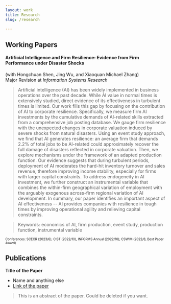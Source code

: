 ```yaml
---
layout: work
title: Research
slug: /research

---
```


## Working Papers

#### Artificial Intelligence and Firm Resilience: Evidence from Firm Performance under Disaster Shocks ####
 
(with Hongchuan Shen, Jing Wu, and Xiaoquan Michael Zhang)
</br>
Major Revision at *Information Systems Research*
</br>

> Artificial intelligence (AI) has been widely implemented in business operations over the past decade. While AI value in normal times is extensively studied, direct evidence of its effectiveness in turbulent times is limited. Our work fills this gap by focusing on the contribution of AI to corporate resilience. Specifically, we measure firm AI investments by the cumulative demands of AI-related skills extracted from a comprehensive job posting database. We gauge firm resilience with the unexpected changes in corporate valuation induced by severe shocks from natural disasters. Using an event study approach, we find that AI generates resilience: an average firm that demands 2.2\% of total jobs to be AI-related could approximately recover the full damage of disasters reflected in corporate valuation. Then, we explore mechanisms under the framework of an adapted production function. Our evidence suggests that during turbulent periods, deployment of AI moderates the hard-hit inventory turnover and sales revenue, therefore improving income stability, especially for firms with larger capital constraints. To address endogeneity in AI investment, we further construct an instrumental variable that combines the within-firm geographical variation of employment with the arguably exogenous across-firm regional variation of AI development. In summary, our paper identifies an important aspect of AI effectiveness -- AI provides companies with resilience in tough times by improving operational agility and relieving capital constraints.

> Keywords: economics of AI, firm production, event study, production function, instrumental variable

<font size="1"> Conferences: SCECR (2023/6); CIST (2022/10), INFORMS Annual (2022/10); CSWIM (2022/8, Best Paper Award) </font>



## Publications

**Title of the Paper**

- Name and anything else
- [Link of the paper]()

> This is an abstract of the paper. Could be deleted if you want.
